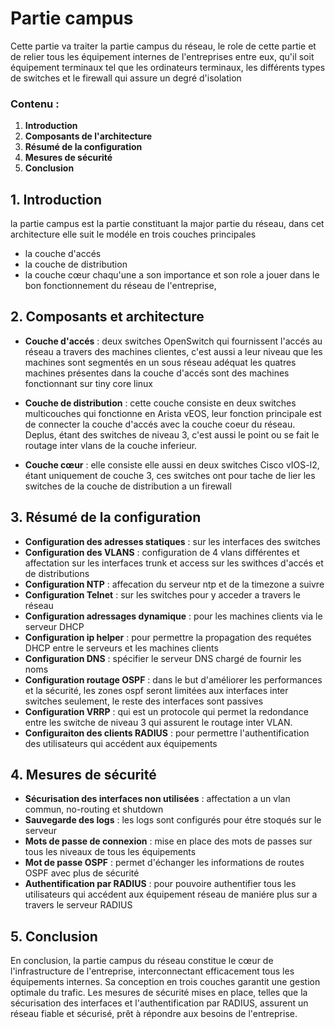 

# Partie campus

Cette partie va traiter la partie campus du réseau, le role de cette partie et de relier tous les équipement internes de l'entreprises entre eux, qu'il soit équipement terminaux tel que les ordinateurs terminaux, les différents types de switches et le firewall qui assure un degré d'isolation


### Contenu :

1. **Introduction**
2. **Composants de l'architecture**
3. **Résumé de la configuration**
4. **Mesures de sécurité**
5. **Conclusion**



## 1. Introduction
la partie campus est la partie constituant la major partie du réseau, dans cet architecture elle suit le modéle en trois couches principales
- la couche d'accés
- la couche de distribution
- la couche cœur
chaqu'une a son importance et son role a jouer dans le bon fonctionnement du réseau de l'entreprise, 



## 2. Composants et architecture

- **Couche d'accés** : deux switches OpenSwitch qui fournissent l'accés au réseau a travers des machines clientes, c'est aussi a leur niveau que les machines sont segmentés en un sous réseau adéquat
les quatres machines présentes dans la couche d'accés sont des machines fonctionnant sur tiny core linux

- **Couche de distribution** : cette couche consiste en deux switches multicouches qui fonctionne en Arista vEOS, leur fonction principale est de connecter la couche d'accés avec la couche coeur du réseau. Deplus, étant des switches de niveau 3, c'est aussi le point ou se fait le routage inter vlans de la couche inferieur.

- **Couche cœur** : elle consiste elle aussi en deux switches Cisco vIOS-l2, étant uniquement de couche 3, ces switches ont pour tache de lier les switches de la couche de distribution a un firewall



## 3. Résumé de la configuration

- **Configuration des adresses statiques** : sur les interfaces des switches
- **Configuration des VLANS** : configuration de 4 vlans différentes et affectation sur les interfaces trunk et access sur les swithces d'accés et de distributions
- **Configuration NTP** : affecation du serveur ntp et de la timezone a suivre
- **Configuration Telnet** : sur les switches pour y acceder a travers le réseau
- **Configuration adressages dynamique** : pour les machines clients via le serveur DHCP
- **Configuration ip helper** : pour permettre la propagation des requétes DHCP entre le serveurs et les machines clients
- **Configuration DNS** : spécifier le serveur DNS chargé de fournir les noms
- **Configuration routage OSPF** : dans le but d'améliorer les performances et la sécurité, les zones ospf seront limitées aux interfaces inter switches seulement, le reste des interfaces sont passives
- **Configuration VRRP** : qui est un protocole qui permet la redondance entre les switche de niveau 3 qui assurent le routage inter VLAN.
- **Configuraiton des clients RADIUS** : pour permettre l'authentification des utilisateurs qui accédent aux équipements


## 4. Mesures de sécurité

- **Sécurisation des interfaces non utilisées** : affectation a un vlan commun, no-routing et shutdown
- **Sauvegarde des logs** : les logs sont configurés pour étre stoqués sur le serveur
- **Mots de passe de connexion** : mise en place des mots de passes sur tous les niveaux de tous les équipements
- **Mot de passe OSPF** : permet d'échanger les informations de routes OSPF avec plus de sécurité
- **Authentification par RADIUS** : pour pouvoire authentifier tous les utilisateurs qui accédent aux équipement réseau de maniére plus sur a travers le serveur RADIUS



## 5. Conclusion
En conclusion, la partie campus du réseau constitue le cœur de l'infrastructure de l'entreprise, interconnectant efficacement tous les équipements internes. Sa conception en trois couches garantit une gestion optimale du trafic. Les mesures de sécurité mises en place, telles que la sécurisation des interfaces et l'authentification par RADIUS, assurent un réseau fiable et sécurisé, prêt à répondre aux besoins de l'entreprise.
